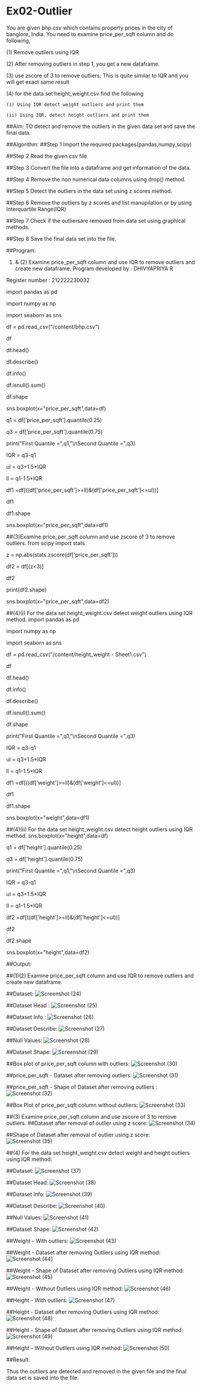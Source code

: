 # Ex02-Outlier

You are given bhp.csv which contains property prices in the city of banglore, India. You need to examine price_per_sqft column and do following,

(1) Remove outliers using IQR 

(2) After removing outliers in step 1, you get a new dataframe.

(3) use zscore of 3 to remove outliers. This is quite similar to IQR and you will get exact same result

(4) for the data set height_weight.csv find the following

    (i) Using IQR detect weight outliers and print them

    (ii) Using IQR, detect height outliers and print them

##Aim:
TO detect and remove the outliers in the given data set and save the final data.

##Algorithm:
##Step 1
Import the required packages(pandas,numpy,scipy)

##Step 2
Read the given csv file

##Step 3
Convert the file into a dataframe and get information of the data.

##Step 4
Remove the non numerical data columns using drop() method.

##Step 5
Detect the outliers in the data set using z scores method.

##Step 6
Remove the outliers by z scores and list manupilation or by using Interquartile Range(IQR)

##Step 7
Check if the outliersare removed from data set using graphical methods.

##Step 8
Save the final data set into the file.

##Program:
1) & (2) Examine price_per_sqft column and use IQR to remove outliers and create new dataframe.
Program developed by : DHIVYAPRIYA R

Register number : 212222230032

import pandas as pd

import numpy as np

import seaborn as sns

df = pd.read_csv("/content/bhp.csv")

df

df.head()

df.describe()

df.info()

df.isnull().sum()

df.shape

sns.boxplot(x="price_per_sqft",data=df)

q1 = df['price_per_sqft'].quantile(0.25)

q3 = df['price_per_sqft'].quantile(0.75)

print("First Quantile =",q1,"\nSecond Quantile =",q3)

IQR = q3-q1

ul = q3+1.5*IQR

ll = q1-1.5*IQR

df1 =df[((df['price_per_sqft']>=ll)&(df['price_per_sqft']<=ul))]

df1

df1.shape

sns.boxplot(x="price_per_sqft",data=df1)

##(3)Examine price_per_sqft column and use zscore of 3 to remove outliers.
from scipy import stats

z = np.abs(stats.zscore(df['price_per_sqft']))

df2 = df[(z<3)]

df2

print(df2.shape)

sns.boxplot(x="price_per_sqft",data=df2)

##(4)(i) For the data set height_weight.csv detect weight outliers using IQR method.
import pandas as pd

import numpy as np

import seaborn as sns

df = pd.read_csv("/content/height_weight - Sheet1.csv")

df

df.head()

df.info()

df.describe()

df.isnull().sum()

df.shape

print("First Quantile =",q1,"\nSecond Quantile =",q3)

IQR = q3-q1

ul = q3+1.5*IQR

ll = q1-1.5*IQR

df1 =df[((df['weight']>=ll)&(df['weight']<=ul))]

df1

df1.shape

sns.boxplot(x="weight",data=df1)

##(4)(ii) For the data set height_weight.csv detect height outliers using IQR method.
sns.boxplot(x="height",data=df)

q1 = df['height'].quantile(0.25)

q3 = df['height'].quantile(0.75)

print("First Quantile =",q1,"\nSecond Quantile =",q3)

IQR = q3-q1

ul = q3+1.5*IQR

ll = q1-1.5*IQR

df2 =df[((df['height']>=ll)&(df['height']<=ul))]

df2

df2.shape

sns.boxplot(x="height",data=df2)

##Output:

##(1)(2) Examine price_per_sqft column and use IQR to remove outliers and create new dataframe.

##Dataset:
![Screenshot (24)](https://user-images.githubusercontent.com/119477552/228585207-23a03864-a0be-4aa2-b8db-917125467cd4.png)

##Dataset Head :
![Screenshot (25)](https://user-images.githubusercontent.com/119477552/228585152-1b87605e-f0f5-40e1-88e2-079821f79508.png)

##Dataset Info :
![Screenshot (26)](https://user-images.githubusercontent.com/119477552/228585108-defff13f-db39-4d04-815e-a3079ac13bee.png)

##Dataset Describe:
![Screenshot (27)](https://user-images.githubusercontent.com/119477552/228585031-c75a2fc6-4ae6-4c05-b0d8-8c7734373225.png)

##Null Values:
![Screenshot (28)](https://user-images.githubusercontent.com/119477552/228584994-445e12c2-b29e-4f26-878b-341262f440b1.png)

##Dataset Shape:
![Screenshot (29)](https://user-images.githubusercontent.com/119477552/228584934-31077b57-54f3-47b4-8df0-ed8736d8dae1.png)

##Box plot of price_per_sqft column with outliers:
![Screenshot (30)](https://user-images.githubusercontent.com/119477552/228584881-daddf06f-bc7b-4c9a-aba0-90e9c061cee6.png)

##price_per_sqft - Dataset after removing outliers:
![Screenshot (31)](https://user-images.githubusercontent.com/119477552/228584842-58876c37-4ea5-4327-9962-12228aeaecf4.png)

##price_per_sqft - Shape of Dataset after removing outliers :
![Screenshot (32)](https://user-images.githubusercontent.com/119477552/228584805-2a54f1e6-eb86-43c4-98d5-232280661723.png)

##Box Plot of price_per_sqft column without outliers:
![Screenshot (33)](https://user-images.githubusercontent.com/119477552/228584757-ad791a48-8b9e-4f0e-88a3-b5c046ffc4f6.png)

##(3) Examine price_per_sqft column and use zscore of 3 to remove outliers.
##Dataset after removal of outlier using z score:
![Screenshot (34)](https://user-images.githubusercontent.com/119477552/228584686-d89eb7b1-c9f8-42d9-9b67-dd506a2af7be.png)

##Shape of Dataset after removal of outlier using z score:
![Screenshot (35)](https://user-images.githubusercontent.com/119477552/228584557-e55bb848-78df-4369-a520-959ffb4e64ef.png)

##(4) For the data set height_weight.csv detect weight and height outliers using IQR method:

##Dataset:
![Screenshot (37)](https://user-images.githubusercontent.com/119477552/228584487-a8705491-688a-4fd6-b9c6-725cd7260524.png)

##Dataset Head:
![Screenshot (38)](https://user-images.githubusercontent.com/119477552/228584445-fdcfbf1a-a7a7-4705-952d-9bcc1ffb830d.png)

##Dataset Info:
![Screenshot (39)](https://user-images.githubusercontent.com/119477552/228584408-8df2d0a5-1716-4387-9c53-c07bcdeb2030.png)

##Dataset Describe:
![Screenshot (40)](https://user-images.githubusercontent.com/119477552/228584355-3edff919-f0ef-4c73-8089-a149657ad2a6.png)

##Null Values:
![Screenshot (41)](https://user-images.githubusercontent.com/119477552/228584287-f0a26a4e-5737-4772-9619-961717788dee.png)

##Dataset Shape:
![Screenshot (42)](https://user-images.githubusercontent.com/119477552/228584234-6cbaf7ef-91df-4dfc-8829-8f5276234224.png)

##Weight - With outliers:
![Screenshot (43)](https://user-images.githubusercontent.com/119477552/228584153-bb7fa5b0-d512-47b7-8194-2737846893f8.png)

##Weight - Dataset after removing Outliers using IQR method:
![Screenshot (44)](https://user-images.githubusercontent.com/119477552/228584123-e5c777d1-b842-4bc0-98a5-dddd8fb21f05.png)

##Weight - Shape of Dataset after removing Outliers using IQR method:
![Screenshot (45)](https://user-images.githubusercontent.com/119477552/228584084-85667bfd-af6b-43a6-a046-42d3da69b7a9.png)

##Weight - Without Outliers using IQR method:
![Screenshot (46)](https://user-images.githubusercontent.com/119477552/228584015-5ea1d683-b852-49f6-b56b-64ae9fe3a277.png)

##Height - With outliers:
![Screenshot (47)](https://user-images.githubusercontent.com/119477552/228583971-c6d46a78-f0d9-4901-98c7-84c769c7805a.png)

##Height - Dataset after removing Outliers using IQR method:
![Screenshot (48)](https://user-images.githubusercontent.com/119477552/228583921-59968a5c-81e6-4809-8802-3b40ed0c07b9.png)

##Height - Shape of Dataset after removing Outliers using IQR method:
![Screenshot (49)](https://user-images.githubusercontent.com/119477552/228583880-8eef4f79-1a53-48c5-922a-849c605f9be1.png)

##Height - Without Outliers using IQR method:
![Screenshot (50)](https://user-images.githubusercontent.com/119477552/228583831-40062045-d9d3-4c5e-9d97-df27316afc43.png)

##Result:

Thus the outliers are detected and removed in the given file and the final data set is saved into the file.
